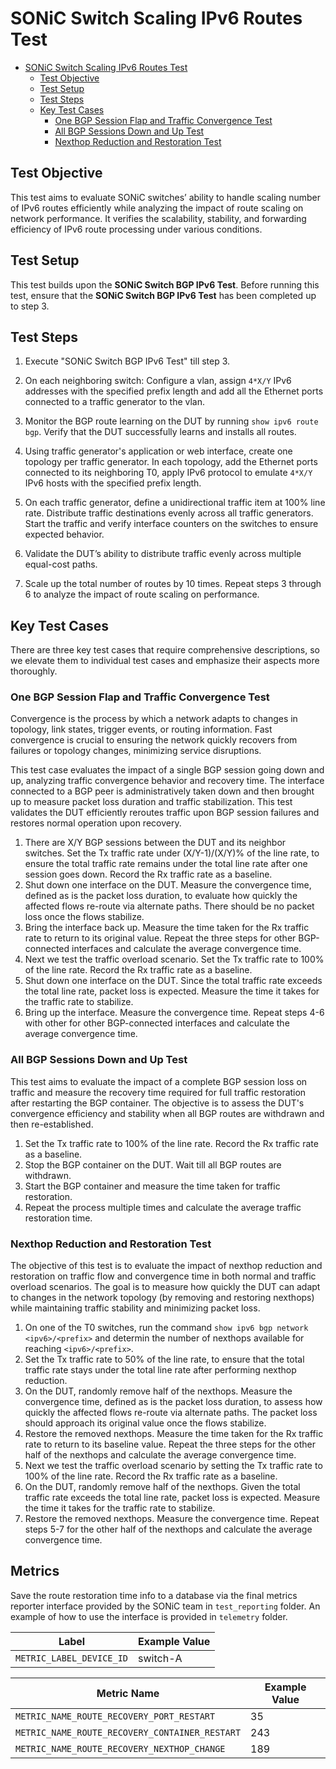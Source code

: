 # SONiC Switch Scaling IPv6 Routes Test

- [SONiC Switch Scaling IPv6 Routes Test](#sonic-switch-scaling-ipv6-routes-test)
  - [Test Objective](#test-objective)
  - [Test Setup](#test-setup)
  - [Test Steps](#test-steps)
  - [Key Test Cases](#key-test-cases)
    - [One BGP Session Flap and Traffic Convergence Test](#one-bgp-session-flap-and-traffic-convergence-test)
    - [All BGP Sessions Down and Up Test](#all-bgp-sessions-down-and-up-test)
    - [Nexthop Reduction and Restoration Test](#nexthop-reduction-and-restoration-test)

## Test Objective

This test aims to evaluate SONiC switches’ ability to handle scaling number of IPv6 routes efficiently while analyzing the impact of route scaling on network performance. It verifies the scalability, stability, and forwarding efficiency of IPv6 route processing under various conditions.

## Test Setup

This test builds upon the **SONiC Switch BGP IPv6 Test**. Before running this test, ensure that the **SONiC Switch BGP IPv6 Test** has been completed up to step 3.

## Test Steps

1. Execute "SONiC Switch BGP IPv6 Test" till step 3.

2. On each neighboring switch: Configure a vlan, assign `4*X/Y` IPv6 addresses with the specified prefix length and add all the Ethernet ports connected to a traffic generator to the vlan.

3. Monitor the BGP route learning on the DUT by running `show ipv6 route bgp`. Verify that the DUT successfully learns and installs all routes.

4. Using traffic generator's application or web interface, create one topology per traffic generator. In each topology, add the Ethernet ports connected to its neighboring T0, apply IPv6 protocol to emulate `4*X/Y` IPv6 hosts with the specified prefix length.

5. On each traffic generator, define a unidirectional traffic item at 100% line rate. Distribute traffic destinations evenly across all traffic generators. Start the traffic and verify interface counters on the switches to ensure expected behavior.

6. Validate the DUT’s ability to distribute traffic evenly across multiple equal-cost paths.

7. Scale up the total number of routes by 10 times. Repeat steps 3 through 6 to analyze the impact of route scaling on performance.

## Key Test Cases

There are three key test cases that require comprehensive descriptions, so we elevate them to individual test cases and emphasize their aspects more thoroughly.

### One BGP Session Flap and Traffic Convergence Test

Convergence is the process by which a network adapts to changes in topology, link states, trigger events, or routing information. Fast convergence is crucial to ensuring the network quickly recovers from failures or topology changes, minimizing service disruptions.

This test case evaluates the impact of a single BGP session going down and up, analyzing traffic convergence behavior and recovery time. The interface connected to a BGP peer is administratively taken down and then brought up to measure packet loss duration and traffic stabilization. This test validates the DUT efficiently reroutes traffic upon BGP session failures and restores normal operation upon recovery.

1. There are X/Y BGP sessions between the DUT and its neighbor switches. Set the Tx traffic rate under (X/Y-1)/(X/Y)% of the line rate, to ensure the total traffic rate remains under the total line rate after one session goes down. Record the Rx traffic rate as a baseline.
2. Shut down one interface on the DUT. Measure the convergence time, defined as is the packet loss duration, to evaluate how quickly the affected flows re-route via alternate paths. There should be no packet loss once the flows stabilize.
3. Bring the interface back up. Measure the time taken for the Rx traffic rate to return to its original value. Repeat the three steps for other BGP-connected interfaces and calculate the average convergence time.
4. Next we test the traffic overload scenario. Set the Tx traffic rate to 100% of the line rate. Record the Rx traffic rate as a baseline.
5. Shut down one interface on the DUT. Since the total traffic rate exceeds the total line rate, packet loss is expected. Measure the time it takes for the traffic rate to stabilize.
6. Bring up the interface. Measure the convergence time. Repeat steps 4-6 with other for other  BGP-connected interfaces and calculate the average convergence time.

### All BGP Sessions Down and Up Test

This test aims to evaluate the impact of a complete BGP session loss on traffic and measure the recovery time required for full traffic restoration after restarting the BGP container. The objective is to assess the DUT's convergence efficiency and stability when all BGP routes are withdrawn and then re-established.

1. Set the Tx traffic rate to 100% of the line rate. Record the Rx traffic rate as a baseline.
2. Stop the BGP container on the DUT. Wait till all BGP routes are withdrawn.
3. Start the BGP container and measure the time taken for traffic restoration.
4. Repeat the process multiple times and calculate the average traffic restoration time.

### Nexthop Reduction and Restoration Test

The objective of this test is to evaluate the impact of nexthop reduction and restoration on traffic flow and convergence time in both normal and traffic overload scenarios. The goal is to measure how quickly the DUT can adapt to changes in the network topology (by removing and restoring nexthops) while maintaining traffic stability and minimizing packet loss.

1. On one of the T0 switches, run the command `show ipv6 bgp network <ipv6>/<prefix>` and determin the number of nexthops available for reaching `<ipv6>/<prefix>`.
2. Set the Tx traffic rate to 50% of the line rate, to ensure that the total traffic rate stays under the total line rate after performing nexthop reduction.
3. On the DUT, randomly remove half of the nexthops. Measure the convergence time, defined as is the packet loss duration, to assess how quickly the affected flows re-route via alternate paths. The packet loss should approach its original value once the flows stabilize.
4. Restore the removed nexthops. Measure the time taken for the Rx traffic rate to return to its baseline value. Repeat the three steps for the other half of the nexthops and calculate the average convergence time.
5. Next we test the traffic overload scenario by setting the Tx traffic rate to 100% of the line rate. Record the Rx traffic rate as a baseline.
6. On the DUT, randomly remove half of the nexthops. Given the total traffic rate exceeds the total line rate, packet loss is expected. Measure the time it takes for the traffic rate to stabilize.
7. Restore the removed nexthops. Measure the convergence time. Repeat steps 5-7 for the other half of the nexthops and calculate the average convergence time.

## Metrics

Save the route restoration time info to a database via the final metrics reporter interface provided by the SONiC team in `test_reporting` folder. An example of how to use the interface is provided in `telemetry` folder.

| Label                                          | Example Value       |
| ---------------------------------------------- | ------------------- |
| `METRIC_LABEL_DEVICE_ID`                       | switch-A            |

| Metric Name                                    | Example Value       |
| ---------------------------------------------- | ------------------- |
| `METRIC_NAME_ROUTE_RECOVERY_PORT_RESTART`      | 35                  |
| `METRIC_NAME_ROUTE_RECOVERY_CONTAINER_RESTART` | 243                 |
| `METRIC_NAME_ROUTE_RECOVERY_NEXTHOP_CHANGE`    | 189                 |
